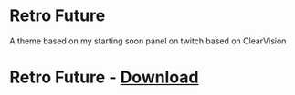 # Retro Future
A theme based on my starting soon panel on twitch based on ClearVision

 # Retro Future - [Download](https://github.com/Beastmodplayer/BetterDiscord-Themes/tree/main/Retro%20Future)
